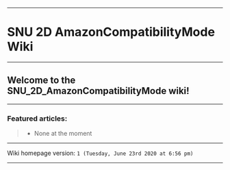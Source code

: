 
***

# SNU 2D AmazonCompatibilityMode Wiki

***

## Welcome to the SNU_2D_AmazonCompatibilityMode wiki!

***

### Featured articles:

> * None at the moment

***

Wiki homepage version: `1 (Tuesday, June 23rd 2020 at 6:56 pm)`

***
